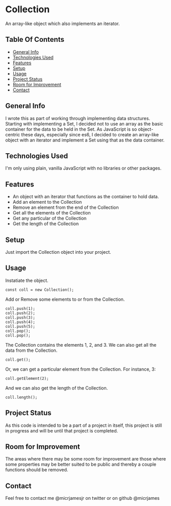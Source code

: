# Collection
An array-like object which also implements an iterator.

## Table Of Contents
* [General Info](#general-info)
* [Technologies Used](#technologies-used)
* [Features](#features)
* [Setup](#setup)
* [Usage](#usage)
* [Project Status](#project-status)
* [Room for Improvement](#room-for-improvement)
* [Contact](#contact)

## General Info
I wrote this as part of working through implementing data structures. Starting with implementing a Set, I decided not to use an array as the basic container for the data to be held in the Set. As JavaScript is so object-centric these days, especially since es6, I decided to create an array-like object with an iterator and implement a Set using that as the data container.

## Technologies Used
I'm only using plain, vanilla JavaScript with no libraries or other packages.

## Features
* An object with an iterator that functions as the container to hold data.
* Add an element to the Collection 
* Remove an element from the end of the Collection 
* Get all the elements of the Collection
* Get any particular of the Collection
* Get the length of the Collection

## Setup
Just import the Collection object into your project.

## Usage
Instatiate the object.
```
const coll = new Collection();
```
Add or Remove some elements to or from the Collection.
```
coll.push(1);
coll.push(2);
coll.push(3);
coll.push(4);
coll.push(5);
coll.pop();
coll.pop();
```
The Collection contains the elements 1, 2, and 3. We can also get all the data from the Collection.
```
coll.get();
```
Or, we can get a particular element from the Collection. For instance, 3:
```
coll.getElement(2);
```
And we can also get the length of the Collection.
```
coll.length();
```
## Project Status
As this code is intended to be a part of a project in itself, this project is still in progress and will be until that project is completed. 

## Room for Improvement
The areas where there may be some room for improvement are those where some properties may be better suited to be public and thereby a couple functions should be removed.

## Contact
Feel free to contact me @micrjamesjr on twitter or on github @micrjames
